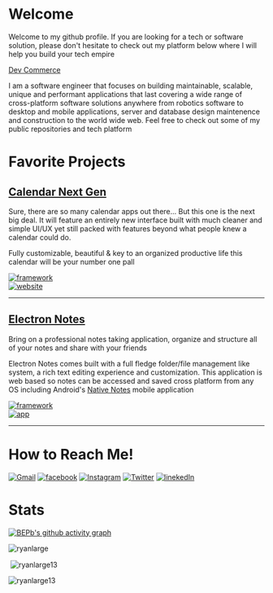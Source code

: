 # Welcome

Welcome to my github profile. If you are looking for a tech or software solution, please don't hesitate to check out my platform below where I will help you build your tech empire 

<a href="https://devcommerce.app">Dev Commerce</a>

I am a software engineer that focuses on building maintainable, scalable, unique and performant applications that last covering a wide range of cross-platform software solutions anywhere from robotics software to desktop and mobile applications, server and database design maintenence and construction to the world wide web. Feel free to check out some of my public repositories and tech platform

# Favorite Projects
## [Calendar Next Gen](https://github.com/RyanLarge13/Calendar-Next-Gen/) 

<p>Sure, there are so many calendar apps out there... But this one is the next big deal. 
It will feature an entirely new interface built with much cleaner and simple UI/UX yet still
packed with features beyond what people knew a calendar could do.</p>

<p>Fully customizable, beautiful & key to an organized productive life
this calendar will be your number one pall</p>

<a href="https://github.com/RyanLarge13/Calendar-Next-Gen/"><img src="https://img.shields.io/badge/Code-React-blue?style=for-the-badge&logo=react" alt="framework" /></a><br />
<a href="https://calng.app/"><img src="https://img.shields.io/badge/PWA-Calendar Next Gen-violet?style=for-the-badge&logo=pwa" alt="website" /></a>
<hr/>

## [Electron Notes](https://github.com/RyanLarge13/Electron-Notes/)

<p>Bring on a professional notes taking application, organize and structure all of your notes and share with your friends</p>

<p>Electron Notes comes built with a full fledge folder/file management like system, a rich text editing experience and customization. This application is web based so notes can be accessed and saved cross platform from any OS including Android's <a href="https://github.com/RyanLarge13/Native-Notes">Native Notes</a> mobile application</p>

<a href="https://github.com/RyanLarge13/Electron-Notes/"><img src="https://img.shields.io/badge/Code-TypeScript-blue?style=for-the-badge&logo=typescript" alt="framework" /></a><br />
<a href="https://snapcraft.io/web-notes/"><img src="https://img.shields.io/badge/Linux-SnapCraft-violet?style=for-the-badge&logo=linux" alt="app" /></a>
<hr />

# How to Reach Me!
<a href="mailto:ryanlarge@ryanlarge.dev"><img src="https://img.shields.io/badge/Gmail-D14836?style=for-the-badge&logo=gmail&logoColor=white" alt="Gmail" /></a> 
[<img src="https://img.shields.io/badge/Facebook-1877F2?style=for-the-badge&logo=facebook&logoColor=white" alt="facebook" />](https://m.facebook.com/ryan.large.984?eav=Afb_ca1RYYviDYqYwVxrRIOnQzPU6Yh3GXFxHf8-l9kJ73sjTQDektoGhVDKNJ8mZdY&paipv=0)
[<img src="https://img.shields.io/badge/Instagram-E4405F?style=for-the-badge&logo=instagram&logoColor=white" alt="Instagram" />]() [<img src="https://img.shields.io/badge/Twitter-1DA1F2?style=for-the-badge&logo=twitter&logoColor=white" alt="Twitter" />](https://mobile.twitter.com/ryan_large13)
[<img src="https://img.shields.io/badge/LinkedIn-0077B5?style=for-the-badge&logo=linkedin&logoColor=white" alt="linekedIn" />](https://www.linkedin.com/mwlite/in/ryan-large) 
</div>

# Stats

[![BEPb's github activity graph](https://github-readme-activity-graph.cyclic.app/graph?username=ryanlarge13&theme=github-compact)](https://github.com/ryanlarge13/github-readme-activity-graph)

<p><img align="center" src="https://github-readme-stats.vercel.app/api/top-langs?username=ryanlarge13&show_icons=true&locale=en&layout=compact" alt="ryanlarge" /></p>
<p>&nbsp;<img align="center" src="https://github-readme-stats.vercel.app/api?username=ryanlarge13&show_icons=true&locale=en" alt="ryanlarge13" /></p>
<p><img align="center" src="https://github-readme-streak-stats.herokuapp.com/?user=ryanlarge13&" alt="ryanlarge13" /></p>


